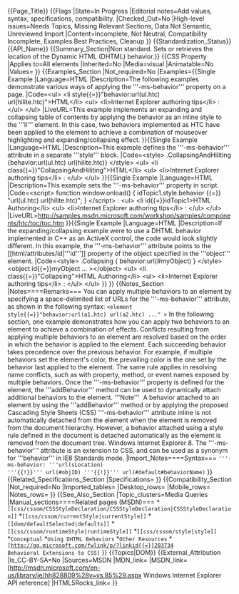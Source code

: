 {{Page_Title}}
{{Flags
|State=In Progress
|Editorial notes=Add values, syntax, specifications, compatibility.
|Checked_Out=No
|High-level issues=Needs Topics, Missing Relevant Sections, Data Not Semantic, Unreviewed Import
|Content=Incomplete, Not Neutral, Compatibility Incomplete, Examples Best Practices, Cleanup
}}
{{Standardization_Status}}
{{API_Name}}
{{Summary_Section|Non standard. Sets or retrieves the location of the Dynamic HTML (DHTML) behavior.}}
{{CSS Property
|Applies to=All elements
|Inherited=No
|Media=visual
|Animatable=No
|Values=
}}
{{Examples_Section
|Not_required=No
|Examples={{Single Example
|Language=HTML
|Description=The following examples demonstrate various ways of applying the '''-ms-behavior''' property on a page.
|Code=&lt;ul&gt;
  &lt;li style{{=}}"behavior:url(ul.htc) url(hilite.htc)"&gt;HTML&lt;/li&gt;
  &lt;ul&gt;
      &lt;li&gt;Internet Explorer authoring tips&lt;/li&gt;
	  :
  &lt;/ul&gt;
&lt;/ul&gt;
|LiveURL=This example implements an expanding and collapsing table of contents by applying the behavior as an inline style to the '''li''' element. In this case, two behaviors implemented as HTC have been applied to the element to achieve a combination of mouseover highlighting and expanding/collapsing effect.
}}{{Single Example
|Language=HTML
|Description=This example defines the '''-ms-behavior''' attribute in a separate 					'''style''' block.
|Code=&lt;style&gt;
   .CollapsingAndHiliting {behavior:url(ul.htc) url(hilite.htc)} 
&lt;/style&gt;
&lt;ul&gt;
  &lt;li class{{=}}"CollapsingAndHiliting"&gt;HTML&lt;/li&gt;
  &lt;ul&gt;
      &lt;li&gt;Internet Explorer authoring tips&lt;/li&gt;
	  :
  &lt;/ul&gt;
&lt;/ul&gt;
}}{{Single Example
|Language=HTML
|Description=This example sets the '''-ms-behavior''' property in script.
|Code=&lt;script&gt;
   function window.onload()
   {
      idTopic1.style.behavior {{=}} "url(ul.htc) url(hilite.htc)";
   }
&lt;/script&gt;
 :
&lt;ul&gt;
  &lt;li id{{=}}idTopic1&gt;HTML Authoring&lt;/li&gt;
  &lt;ul&gt;
      &lt;li&gt;Internet Explorer authoring tips&lt;/li&gt;
	  :
  &lt;/ul&gt;
&lt;/ul&gt;
|LiveURL=http://samples.msdn.microsoft.com/workshop/samples/components/htc/toc/toc.htm
}}{{Single Example
|Language=HTML
|Description=If the expanding/collapsing example were to use a DHTML behavior implemented in C++ as an ActiveX control, the code would look slightly different. In this example, the '''-ms-behavior''' attribute points to the [[html/attributes/id|'''id''']] property of the object specified in the '''object''' element.
|Code=&lt;style&gt;
   .Collapsing { behavior:url(#myObject) }
&lt;/style&gt;
&lt;object id{{=}}myObject ... &gt;&lt;/object&gt;
&lt;ul&gt;
  &lt;li class{{=}}"Collapsing"&gt;HTML Authoring&lt;/li&gt;
  &lt;ul&gt;
      &lt;li&gt;Internet Explorer authoring tips&lt;/li&gt;
	  :
  &lt;/ul&gt;
&lt;/ul&gt;
}}
}}
{{Notes_Section
|Notes====Remarks===
You can apply multiple behaviors to an element by specifying a space-delimited list of URLs for the '''-ms-behavior''' attribute, as shown in the following syntax:
 <code>&lt;element style{{=}}"behavior:url(a1.htc) url(a2.htc) ..." &gt;</code>
In the following section, one example demonstrates how you can apply two behaviors to an element to achieve a combination of effects. Conflicts resulting from applying multiple behaviors to an element are resolved based on the order in which the behavior is applied to the element. Each succeeding behavior takes precedence over the previous behavior. For example, if multiple behaviors set the element's color, the prevailing color is the one set by the behavior last applied to the element. The same rule applies in resolving name conflicts, such as with property, method, or event names exposed by multiple behaviors.
Once the '''-ms-behavior''' property is defined for the element, the '''addBehavior''' method can be used to dynamically attach additional behaviors to the element.
'''Note'''  A behavior attached to an element by using the '''addBehavior''' method or by applying the proposed Cascading Style Sheets (CSS) '''-ms-behavior''' attribute inline is not automatically detached from the element when the element is removed from the document hierarchy. However, a behavior attached using a style rule defined in the document is detached automatically as the element is removed from the document tree.
Windows Internet Explorer 8. The '''-ms-behavior''' attribute is an extension to CSS, and can be used as a synonym for '''behavior''' in IE8 Standards mode.
|Import_Notes====Syntax===
<code>'''-ms-behavior: '''url(sLocation) '''{{!}}''' url(#objID) '''{{!}}''' url(#default#behaviorName)</code>
}}
{{Related_Specifications_Section
|Specifications=
}}
{{Compatibility_Section
|Not_required=No
|Imported_tables=
|Desktop_rows=
|Mobile_rows=
|Notes_rows=
}}
{{See_Also_Section
|Topic_clusters=Media Queries
|Manual_sections====Related pages (MSDN)===
*<code>[[css/cssom/CSSStyleDeclaration/CSSStyleDeclaration|CSSStyleDeclaration]]</code>
*<code>[[css/cssom/currentStyle|currentStyle]]</code>
*<code>[[dom/defaultSelected|defaults]]</code>
*<code>[[css/cssom/runtimeStyle|runtimeStyle]]</code>
*<code>[[css/cssom/style|style]]</code>
*<code>Conceptual</code>
*<code>Using DHTML Behaviors</code>
*<code>Other Resources</code>
*<code>[http://go.microsoft.com/fwlink/p/?linkid{{=}}203734 Behavioral Extensions to CSS]</code>
}}
{{Topics|DOM}}
{{External_Attribution
|Is_CC-BY-SA=No
|Sources=MSDN
|MDN_link=
|MSDN_link=[http://msdn.microsoft.com/en-us/library/ie/hh828809%28v=vs.85%29.aspx Windows Internet Explorer API reference]
|HTML5Rocks_link=
}}